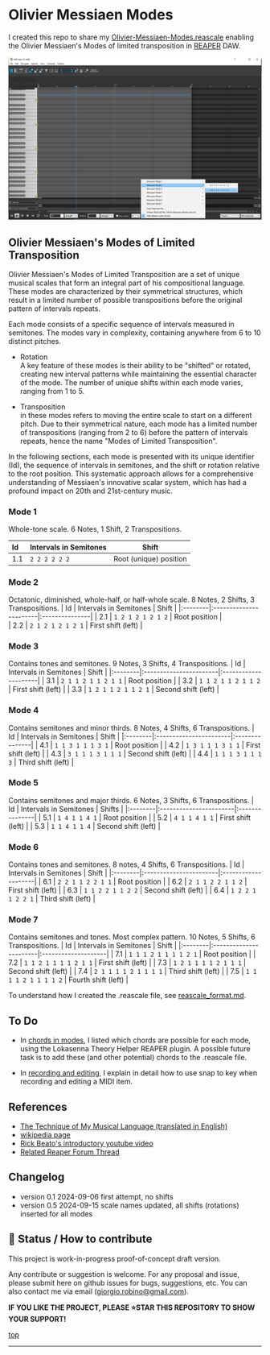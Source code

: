 # Olivier Messiaen Modes

I created this repo to share my [Olivier-Messiaen-Modes.reascale](Olivier-Messiaen-Modes.reascale)
enabling the Olivier Messiaen's Modes of limited transposition in [REAPER](https://www.reaper.fm/) DAW.

![](img/screenshot.png)


## Olivier Messiaen's Modes of Limited Transposition

Olivier Messiaen's Modes of Limited Transposition are a set of unique musical scales that form an integral part of his compositional language. These modes are characterized by their symmetrical structures, which result in a limited number of possible transpositions before the original pattern of intervals repeats.

Each mode consists of a specific sequence of intervals measured in semitones. The modes vary in complexity, containing anywhere from 6 to 10 distinct pitches. 

- Rotation  
  A key feature of these modes is their ability to be "shifted" or rotated, creating new interval patterns while maintaining the essential character of the mode. The number of unique shifts within each mode varies, ranging from 1 to 5.

- Transposition   
  in these modes refers to moving the entire scale to start on a different pitch. Due to their symmetrical nature, each mode has a limited number of transpositions (ranging from 2 to 6) before the pattern of intervals repeats, hence the name "Modes of Limited Transposition".

In the following sections, each mode is presented with its unique identifier (Id), the sequence of intervals in semitones, and the shift or rotation relative to the root position. This systematic approach allows for a comprehensive understanding of Messiaen's innovative scalar system, which has had a profound impact on 20th and 21st-century music.

### Mode 1
Whole-tone scale. 6 Notes, 1 Shift, 2 Transpositions.

| Id | Intervals in Semitones | Shift |
|:--------|:-----------------------|---------------|
| 1.1     | `2 2 2 2 2 2`          | Root (unique) position |

### Mode 2
Octatonic, diminished, whole-half, or half-whole scale. 8 Notes, 2 Shifts, 3 Transpositions.
| Id | Intervals in Semitones | Shift |
|:--------|:-----------------------|:---------------|
| 2.1     | `1 2 1 2 1 2 1 2`      | Root position  |  
| 2.2     | `2 1 2 1 2 1 2 1`      | First shift (left)    |

### Mode 3
Contains tones and semitones. 9 Notes, 3 Shifts, 4 Transpositions.
| Id | Intervals in Semitones | Shift |
|:--------|:-----------------------|:---------------------|
| 3.1     | `2 1 1 2 1 1 2 1 1`    | Root position        | 
| 3.2     | `1 1 2 1 1 2 1 1 2`    | First shift (left)   |
| 3.3     | `1 2 1 1 2 1 1 2 1`    | Second shift (left)  | 

### Mode 4
Contains semitones and minor thirds. 8 Notes, 4 Shifts, 6 Transpositions.
| Id | Intervals in Semitones | Shift |
|:--------|:-----------------------|:---------------|
| 4.1     | `1 1 3 1 1 1 3 1`      | Root position              | 
| 4.2     | `1 3 1 1 1 3 1 1`      | First shift (left)               | 
| 4.3     | `3 1 1 1 3 1 1 1`      | Second shift (left)               |
| 4.4     | `1 1 1 3 1 1 1 3`      | Third shift (left)               |

### Mode 5
Contains semitones and major thirds. 6 Notes, 3 Shifts, 6 Transpositions.
| Id | Intervals in Semitones | Shifts |
|:--------|:-----------------------|:---------------|
| 5.1     | `1 4 1 1 4 1`          | Root position              | 
| 5.2     | `4 1 1 4 1 1`          | First shift (left)               | 
| 5.3     | `1 1 4 1 1 4`          | Second shift (left)               | 

### Mode 6
 Contains tones and semitones. 8 notes, 4 Shifts, 6 Transpositions.
| Id | Intervals in Semitones | Shift  | 
|:--------|:-----------------------|:--------------------|
| 6.1     | `2 2 1 1 2 2 1 1`      | Root position       |
| 6.2     | `2 1 1 2 2 1 1 2`      | First shift (left)  |
| 6.3     | `1 1 2 2 1 1 2 2`      | Second shift (left) |
| 6.4     | `1 2 2 1 1 2 2 1`      | Third shift (left)  |

### Mode 7
Contains semitones and tones. Most complex pattern. 10 Notes, 5 Shifts, 6 Transpositions.
| Id | Intervals in Semitones | Shift |
|:--------|:-----------------------|:--------------------|
| 7.1     | `1 1 1 2 1 1 1 1 2 1`  | Root position       |
| 7.2     | `1 1 2 1 1 1 1 2 1 1`  | First shift (left)  |
| 7.3     | `1 2 1 1 1 1 2 1 1 1`  | Second shift (left) |
| 7.4     | `2 1 1 1 1 2 1 1 1 1`  | Third shift (left)  |
| 7.5     | `1 1 1 1 2 1 1 1 1 2`  | Fourth shift (left) |


To understand how I created the .reascale file, see [reascale_format.md](reascale_format.md).


## To Do

- In [chords in modes](chords_in_modes.md), I listed which chords are possible for each mode, using the Lokasenna Theory Helper REAPER plugin. A possible future task is to add these (and other potential) chords to the .reascale file.

- In [recording and editing](recording_and_editing.md), I explain in detail how to use snap to key when recording and editing a MIDI item.

## References

- [The Technique of My Musical Language (translated in English)](https://monoskop.org/images/5/50/Messiaen_Olivier_The_Technique_of_My_Musical_Language.pdf)
- [wikipedia page](https://en.wikipedia.org/wiki/Mode_of_limited_transposition)
- [Rick Beato's introductory youtube video](https://www.youtube.com/watch?v=nCXxV7eDEPc)
- [Related Reaper Forum Thread](https://forum.cockos.com/showthread.php?p=2807156#post2807156)

## Changelog
- version 0.1 2024-09-06
  first attempt, no shifts
- version 0.5 2024-09-15
  scale names updated, all shifts (rotations) inserted for all modes


## 🙏 Status / How to contribute

This project is work-in-progress proof-of-concept draft version.

Any contribute or suggestion is welcome.
For any proposal and issue, please submit here on github issues for bugs, suggestions, etc.
You can also contact me via email (giorgio.robino@gmail.com).

**IF YOU LIKE THE PROJECT, PLEASE ⭐️STAR THIS REPOSITORY TO SHOW YOUR SUPPORT!**


[top](/#)

---
